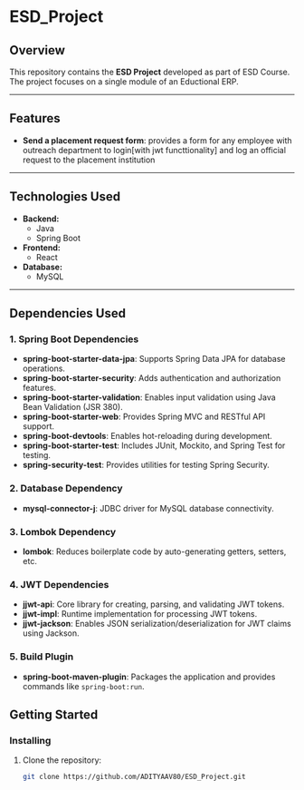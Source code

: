 # **ESD_Project**

## Overview
This repository contains the **ESD Project** developed as part of ESD Course. The project focuses on a single module of an Eductional ERP.

---

## Features
- **Send a placement request form**: provides a form for any employee with outreach department to login[with jwt functtionality] and log an official request to the placement institution 

---

## Technologies Used
- **Backend:**
  - Java
  - Spring Boot
- **Frontend:** 
  - React
- **Database:**
  - MySQL
---

## Dependencies Used

### **1. Spring Boot Dependencies**
- **spring-boot-starter-data-jpa**: Supports Spring Data JPA for database operations.
- **spring-boot-starter-security**: Adds authentication and authorization features.
- **spring-boot-starter-validation**: Enables input validation using Java Bean Validation (JSR 380).
- **spring-boot-starter-web**: Provides Spring MVC and RESTful API support.
- **spring-boot-devtools**: Enables hot-reloading during development.
- **spring-boot-starter-test**: Includes JUnit, Mockito, and Spring Test for testing.
- **spring-security-test**: Provides utilities for testing Spring Security.

### **2. Database Dependency**
- **mysql-connector-j**: JDBC driver for MySQL database connectivity.

### **3. Lombok Dependency**
- **lombok**: Reduces boilerplate code by auto-generating getters, setters, etc.

### **4. JWT Dependencies**
- **jjwt-api**: Core library for creating, parsing, and validating JWT tokens.
- **jjwt-impl**: Runtime implementation for processing JWT tokens.
- **jjwt-jackson**: Enables JSON serialization/deserialization for JWT claims using Jackson.

### **5. Build Plugin**
- **spring-boot-maven-plugin**: Packages the application and provides commands like `spring-boot:run`.


## **Getting Started**

### **Installing**
1. Clone the repository:
   ```bash
   git clone https://github.com/ADITYAAV80/ESD_Project.git

